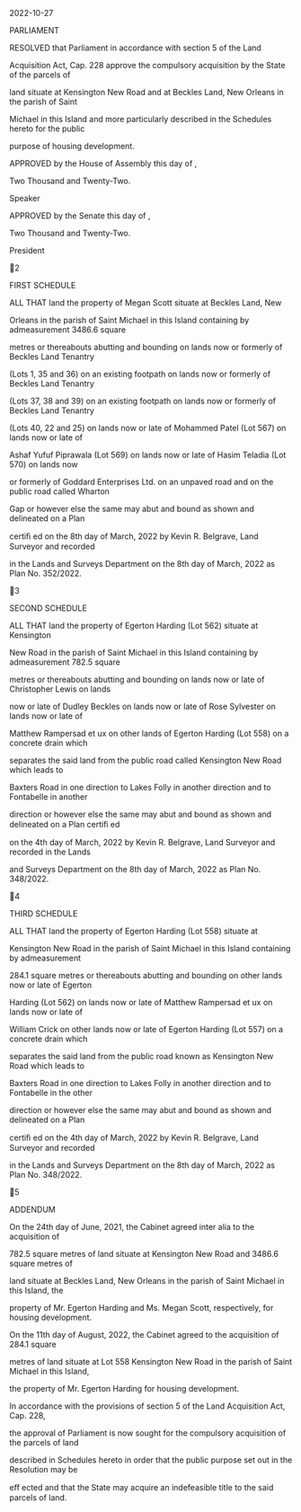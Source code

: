 2022-10-27

PARLIAMENT

RESOLVED  that  Parliament  in  accordance  with  section  5  of  the  Land

Acquisition Act, Cap. 228 approve the compulsory acquisition by the State of the parcels of

land situate at Kensington New Road and at Beckles Land, New Orleans in the parish of Saint

Michael in this Island and more particularly described in the Schedules hereto for the public

purpose of housing development.

APPROVED by the House of Assembly this          day of                                     ,

Two Thousand and Twenty-Two.

Speaker

APPROVED  by  the  Senate  this                            day  of                                                    ,

Two Thousand and Twenty-Two.

President

2

FIRST SCHEDULE

ALL  THAT  land  the  property  of  Megan  Scott  situate  at  Beckles  Land,  New

Orleans in the parish of Saint Michael in this Island containing by admeasurement 3486.6 square

metres or thereabouts abutting and bounding on lands now or formerly of Beckles Land Tenantry

(Lots 1, 35 and 36) on an existing footpath on lands now or formerly of Beckles Land Tenantry

(Lots 37, 38 and 39) on an existing footpath on lands now or formerly of Beckles Land Tenantry

(Lots 40, 22 and 25) on lands now or late of Mohammed Patel (Lot 567) on lands now or late of

Ashaf Yufuf Piprawala (Lot 569) on lands now or late of Hasim Teladia (Lot 570) on lands now

or formerly of Goddard Enterprises Ltd. on an unpaved road and on the public road called Wharton

Gap  or  however  else  the  same  may  abut  and  bound  as  shown  and  delineated  on  a  Plan

certiﬁ ed  on  the  8th  day  of  March,  2022  by  Kevin  R.  Belgrave,  Land  Surveyor  and  recorded

in the Lands and Surveys Department on the 8th day of March, 2022 as Plan No. 352/2022.

3

SECOND SCHEDULE

ALL THAT land the property of Egerton Harding (Lot 562) situate at Kensington

New Road in the parish of Saint Michael in this Island containing by admeasurement 782.5 square

metres or thereabouts abutting and bounding on lands now or late of Christopher Lewis on lands

now or late of Dudley Beckles on lands now or late of Rose Sylvester on lands now or late of

Matthew Rampersad et ux on other lands of Egerton Harding (Lot 558) on a concrete drain which

separates  the  said  land  from  the  public  road  called  Kensington  New  Road  which  leads  to

Baxters Road in one direction to Lakes Folly in another direction and to Fontabelle in another

direction or however else the same may abut and bound as shown and delineated on a Plan certiﬁ ed

on the 4th day of March, 2022 by Kevin R. Belgrave, Land Surveyor and recorded in the Lands

and Surveys Department on the 8th day of March, 2022 as Plan No. 348/2022.

4

THIRD SCHEDULE

ALL  THAT  land  the  property  of  Egerton  Harding  (Lot  558)  situate  at

Kensington New Road in the parish of Saint Michael in this Island containing by admeasurement

284.1 square metres or thereabouts abutting and bounding on other lands now or late of Egerton

Harding (Lot 562) on lands now or late of Matthew Rampersad et ux on lands now or late of

William Crick on other lands now or late of Egerton Harding (Lot 557) on  a concrete drain which

separates the said land from the public road known as Kensington New Road which leads to

Baxters Road in one direction to Lakes Folly in another direction and to Fontabelle in the other

direction  or  however  else  the  same  may  abut  and  bound  as  shown  and  delineated  on  a  Plan

certiﬁ ed  on  the  4th  day  of  March,  2022  by  Kevin  R.  Belgrave,  Land  Surveyor  and  recorded

in  the  Lands  and  Surveys  Department  on  the  8th  day  of  March,  2022  as  Plan  No.  348/2022.

5

ADDENDUM

  On  the  24th  day  of  June,  2021,  the  Cabinet  agreed  inter  alia  to  the  acquisition  of

782.5  square  metres  of  land  situate  at  Kensington  New  Road  and  3486.6  square  metres  of

land situate at Beckles Land, New Orleans in the parish of Saint Michael in this Island, the

property of Mr. Egerton Harding and Ms. Megan Scott, respectively, for housing development.

  On the 11th day of August, 2022, the Cabinet agreed to the acquisition  of 284.1 square

metres of land situate at Lot 558 Kensington New Road in  the parish of Saint Michael in this Island,

the property of Mr. Egerton Harding for housing development.

  In accordance with the provisions of section 5 of the Land Acquisition Act, Cap. 228,

the approval of Parliament is now sought for the compulsory acquisition of the parcels of land

described in Schedules hereto in order that the public purpose set out in the Resolution may be

eﬀ ected and that the State may acquire an indefeasible title to the said parcels of land.

